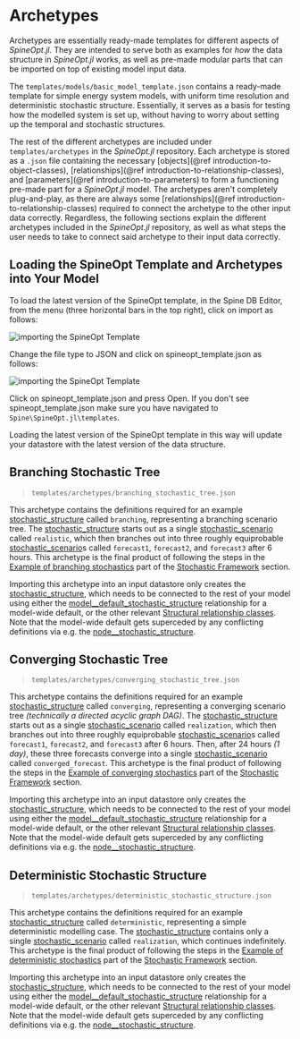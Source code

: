 # Archetypes

Archetypes are essentially ready-made templates for different aspects of *SpineOpt.jl*.
They are intended to serve both as examples for *how* the data structure in *SpineOpt.jl* works,
as well as pre-made modular parts that can be imported on top of existing model input data.

The `templates/models/basic_model_template.json` contains a ready-made template for simple energy system models,
with uniform time resolution and deterministic stochastic structure.
Essentially, it serves as a basis for testing how the modelled system is set up,
without having to worry about setting up the temporal and stochastic structures.

The rest of the different archetypes are included under `templates/archetypes` in the *SpineOpt.jl* repository.
Each archetype is stored as a `.json` file containing the necessary [objects](@ref introduction-to-object-classes),
[relationships](@ref introduction-to-relationship-classes), and [parameters](@ref introduction-to-parameters)
to form a functioning pre-made part for a *SpineOpt.jl* model.
The archetypes aren't completely plug-and-play, as there are always some [relationships](@ref introduction-to-relationship-classes)
required to connect the archetype to the other input data correctly.
Regardless, the following sections explain the different archetypes included in the *SpineOpt.jl* repository,
as well as what steps the user needs to take to connect said archetype to their input data correctly.

## Loading the SpineOpt Template and Archetypes into Your Model
To load the latest version of the SpineOpt template, in the Spine DB Editor, from the menu (three horizontal bars in the top right), click on import as follows:

![importing the SpineOpt Template](https://user-images.githubusercontent.com/7080191/156589727-baa578b6-41f2-4de8-beb1-27ec4bddb5d6.png)

Change the file type to JSON and click on spineopt_template.json as follows:

![importing the SpineOpt Template](https://user-images.githubusercontent.com/7080191/156590071-d26125ec-8b76-4853-9a31-1df5508fa793.png)


Click on spineopt_template.json and press Open. If you don't see spineopt_template.json make sure you have navigated to `Spine\SpineOpt.jl\templates`.

Loading the latest version of the SpineOpt template in this way will update your datastore with the latest version of the data structure.

## Branching Stochastic Tree

>`templates/archetypes/branching_stochastic_tree.json`

This archetype contains the definitions required for an example [stochastic\_structure](@ref) called `branching`, representing a
branching scenario tree.
The [stochastic\_structure](@ref) starts out as a single [stochastic\_scenario](@ref) called `realistic`,
which then branches out into three roughly equiprobable [stochastic\_scenario](@ref)s called `forecast1`, `forecast2`, and `forecast3` after 6 hours.
This archetype is the final product of following the steps in the [Example of branching stochastics](@ref) part
of the [Stochastic Framework](@ref) section.

Importing this archetype into an input datastore only creates the [stochastic\_structure](@ref),
which needs to be connected to the rest of your model using either the [model\_\_default\_stochastic\_structure](@ref) relationship
for a model-wide default, or the other relevant [Structural relationship classes](@ref).
Note that the model-wide default gets superceded by any conflicting definitions via e.g. the [node\_\_stochastic\_structure](@ref).

## Converging Stochastic Tree

>`templates/archetypes/converging_stochastic_tree.json`

This archetype contains the definitions required for an example [stochastic\_structure](@ref) called `converging`, representing a
converging scenario tree *(technically a directed acyclic graph DAG)*.
The [stochastic\_structure](@ref) starts out as a single [stochastic\_scenario](@ref) called `realization`,
which then branches out into three roughly equiprobable [stochastic\_scenario](@ref)s called `forecast1`, `forecast2`, and `forecast3` after 6 hours.
Then, after 24 hours *(1 day)*, these three forecasts converge into a single [stochastic\_scenario](@ref) called `converged_forecast`.
This archetype is the final product of following the steps in the [Example of converging stochastics](@ref) part
of the [Stochastic Framework](@ref) section.

Importing this archetype into an input datastore only creates the [stochastic\_structure](@ref),
which needs to be connected to the rest of your model using either the [model\_\_default\_stochastic\_structure](@ref) relationship
for a model-wide default, or the other relevant [Structural relationship classes](@ref).
Note that the model-wide default gets superceded by any conflicting definitions via e.g. the [node\_\_stochastic\_structure](@ref).

## Deterministic Stochastic Structure

>`templates/archetypes/deterministic_stochastic_structure.json`

This archetype contains the definitions required for an example [stochastic\_structure](@ref) called `deterministic`, representing a simple deterministic modelling case.
The [stochastic\_structure](@ref) contains only a single [stochastic\_scenario](@ref) called `realization`, which continues indefinitely.
This archetype is the final product of following the steps in the [Example of deterministic stochastics](@ref) part
of the [Stochastic Framework](@ref) section.

Importing this archetype into an input datastore only creates the [stochastic\_structure](@ref),
which needs to be connected to the rest of your model using either the [model\_\_default\_stochastic\_structure](@ref) relationship
for a model-wide default, or the other relevant [Structural relationship classes](@ref).
Note that the model-wide default gets superceded by any conflicting definitions via e.g. the [node\_\_stochastic\_structure](@ref).